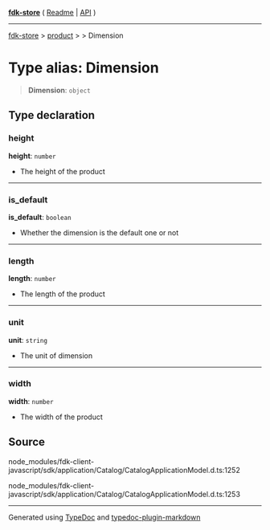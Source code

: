 [**fdk-store**](../../../README.md) ( [Readme](../../../README.md) \| [API](../../../API.md) )

---

[fdk-store](../../../API.md) > [product](../../README.md) > [<internal>](../README.md) > Dimension

# Type alias: Dimension

> **Dimension**: `object`

## Type declaration

### height

**height**: `number`

- The height of the product

---

### is_default

**is_default**: `boolean`

- Whether the dimension is the default one or not

---

### length

**length**: `number`

- The length of the product

---

### unit

**unit**: `string`

- The unit of dimension

---

### width

**width**: `number`

- The width of the product

## Source

node_modules/fdk-client-javascript/sdk/application/Catalog/CatalogApplicationModel.d.ts:1252

node_modules/fdk-client-javascript/sdk/application/Catalog/CatalogApplicationModel.d.ts:1253

---

Generated using [TypeDoc](https://typedoc.org/) and [typedoc-plugin-markdown](https://www.npmjs.com/package/typedoc-plugin-markdown)
